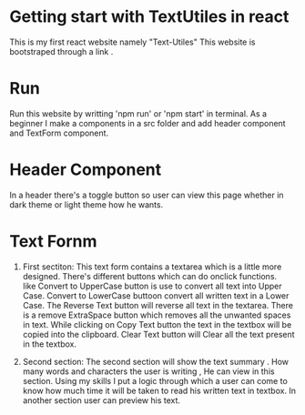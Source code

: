 # Getting start with TextUtiles in react
This is my first react website namely "Text-Utiles"
This website is bootstraped through a link .
# Run
Run this website by writting 'npm run' or 'npm start' in terminal.
As a beginner I make a components in a src folder and add header component and TextForm component.

# Header Component
In a header there's a toggle button so user can view this page whether in dark theme or light theme 
how he wants.

# Text Fornm
1. First sectiton:
This text form contains a textarea which is a little more designed.
There's different buttons which can do onclick functions.  
    like
Convert to UpperCase button is use to convert all text into Upper Case.
Convert to LowerCase buttoon convert all written text in a Lower Case.
The Reverse Text button will reverse all text in the textarea.
There is a remove ExtraSpace button which removes all the unwanted spaces in text.
While clicking on Copy Text button the text in the textbox will be copied into the clipboard.
Clear Text button will Clear all the text present in the textbox.

2. Second section:
The second section will show the text summary .
How many words and characters the user is writing , He can view in this section.
Using my skills I put a logic through which a user can come to know how much time it will be taken to 
read his written text in textbox.
In another section user can preview his text.

 